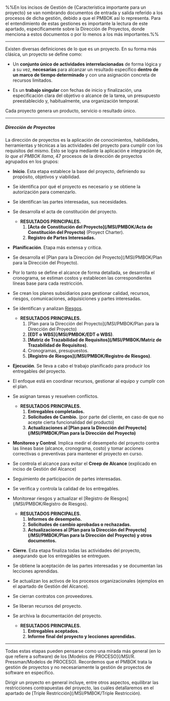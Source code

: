 %%En los incisos de Gestión de {Característica importante para un proyecto} se van nombrando documentos de entrada y salida referido a los procesos de dicha gestión, debido a que el PMBOK así lo representa. Para el entendimiento de estas gestiones es importante la lectura de este apartado, específicamente sobre la Dirección de Proyectos, donde menciona a estos documentos o por lo menos a los más importantes.%%
****
Existen diversas definiciones de lo que es un proyecto. En su forma más clásica, un proyecto se define como: 

- Un **conjunto único de actividades interrelacionadas** de forma lógica y a su vez, **necesarias** para alcanzar un resultado específico **dentro de un marco de tiempo determinado** y con una asignación concreta de recursos limitados. 

- Es un **trabajo singular** con fechas de inicio y finalización, una especificación clara del objetivo o alcance de la tarea, un presupuesto preestablecido y, habitualmente, una organización temporal. 

Cada proyecto genera un producto, servicio o resultado único.
****
##### **Dirección de Proyectos**
La dirección de proyectos es la aplicación de conocimientos, habilidades, herramientas y técnicas a las actividades del proyecto para cumplir con los requisitos del mismo. Esto se logra mediante la aplicación e integración de, *lo que el PMBOK llama*, 47 procesos de la dirección de proyectos agrupados en los grupos:

- **Inicio**. Esta etapa establece la base del proyecto, definiendo su propósito, objetivos y viabilidad. 
- Se identifica por qué el proyecto es necesario y se obtiene la autorización para comenzarlo.
- Se identifican las partes interesadas, sus necesidades. 
- Se desarrolla el acta de constitución del proyecto. 
	- **RESULTADOS PRINCIPALES.**
		1. **[Acta de Constitución del Proyecto](/MSI/PMBOK/Acta de Constitución del Proyecto)** (Proyect Charter).
		2. **Registro de Partes Interesadas.** 

- **Planificación**. Etapa más extensa y crítica.
- Se desarrolla el [Plan para la Dirección del Proyecto](/MSI/PMBOK/Plan para la Dirección del Proyecto).
- Por lo tanto se define el alcance de forma detallada, se desarrolla el cronograma, se estiman costos y establecen las correspondientes líneas base para cada restricción.
- Se crean los planes subsidiarios para gestionar calidad, recursos, riesgos, comunicaciones, adquisiciones y partes interesadas.
- Se identifican y analizan [Riesgos](/MSI/PMBOK/Riesgos).
	- **RESULTADOS PRINCIPALES.**
		1. [Plan para la Dirección del Proyecto](/MSI/PMBOK/Plan para la Dirección del Proyecto)
		2. **[EDT o WBS](/MSI/PMBOK/EDT o WBS)**.
		3. **[Matriz de Trazabilidad de Requisitos](/MSI/PMBOK/Matriz de Trazabilidad de Requisitos)**.
		4. Cronogramas, presupuestos.
		5. **[Registro de Riesgos](/MSI/PMBOK/Registro de Riesgos)**.

- **Ejecución**. Se lleva a cabo el trabajo planificado para producir los entregables del proyecto.
- El enfoque está en coordinar recursos, gestionar al equipo y cumplir con el plan.
- Se asignan tareas y resuelven conflictos.
	- **RESULTADOS PRINCIPALES.**
		1. **Entregables completados.**
		2. **Solicitudes de Cambio.** (por parte del cliente, en caso de que no acepte cierta funcionalidad del producto)
		3. **Actualizaciones al [Plan para la Dirección del Proyecto](/MSI/PMBOK/Plan para la Dirección del Proyecto)**

- **Monitoreo y Control**. Implica medir el desempeño del proyecto contra las líneas base (alcance, cronograma, costo) y tomar acciones correctivas o preventivas para mantener el proyecto en curso.
- Se controla el alcance para evitar el **Creep de Alcance** (explicado en inciso de Gestión del Alcance)
- Seguimiento de participación de partes interesadas.
- Se verifica y controla la calidad de los entregables.
- Monitorear riesgos y actualizar el [Registro de Riesgos](/MSI/PMBOK/Registro de Riesgos).
	- **RESULTADOS PRINCIPALES.**
		1. **Informes de desempeño.**
		2. **Solicitudes de cambio aprobadas o rechazadas.**
		3. **Actualizaciones al [Plan para la Dirección del Proyecto](/MSI/PMBOK/Plan para la Dirección del Proyecto) y otros documentos.**

- **Cierre**. Esta etapa finaliza todas las actividades del proyecto, asegurando que los entregables se entreguen. 
- Se obtiene la aceptación de las partes interesadas y se documentan las lecciones aprendidas.
- Se actualizan los activos de los procesos organizacionales (ejemplos en el apartado de Gestión del Alcance).
- Se cierran contratos con proveedores.
- Se liberan recursos del proyecto.
- Se archiva la documentación del proyecto.
	- **RESULTADOS PRINCIPALES.**
		1. **Entregables aceptados.**
		2. **Informe final del proyecto y lecciones aprendidas.**
****
Todas estas etapas pueden pensarse como una mirada más general (en lo que refiere a software) de los [Modelos de PROCESO](/MSI/R. Pressman/Modelos de PROCESO). Recordemos que el PMBOK trata la gestión de proyectos y no necesariamente la gestión de proyectos de software en específico.

Dirigir un proyecto en general incluye, entre otros aspectos, equilibrar las restricciones contrapuestas del proyecto, las cuáles detallaremos en el apartado de [Triple Restricción](/MSI/PMBOK/Triple Restricción).
